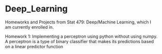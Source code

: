 # Deep_Learning
Homeworks and Projects from Stat 479: Deep/Machine Learning, which I am currently enrolled in.

Homework 1: Implementing a perceptron using python without using numpy. A perceptron is a type of binary classifier that makes its predictions based on a linear predictor function
